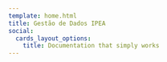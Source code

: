 ```yaml
---
template: home.html
title: Gestão de Dados IPEA
social:
  cards_layout_options:
    title: Documentation that simply works
---
```

